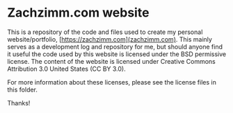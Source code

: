 # Zachzimm.com website
This is a repository of the code and files used to create my personal website/portfolio, [https://zachzimm.com](zachzimm.com). This mainly serves as a 
development log and repository for me, but should anyone find it useful the code used by this website is licensed under the BSD
permissive license. The content of the website is licensed under Creative Commons Attribution 3.0 United States (CC BY 3.0).

For more information about these licenses, please see the license files in this folder.

Thanks!